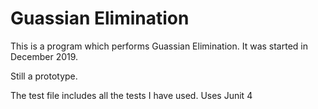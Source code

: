 # Guassian Elimination

This is a program which performs Guassian Elimination.  It was started in December 2019.  

Still a prototype.  

The test file includes all the tests I have used.  Uses Junit 4


